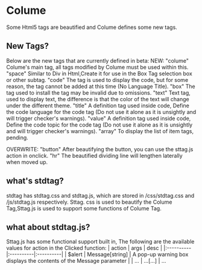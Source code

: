 # Colume
Some Html5 tags are beautified and Colume defines some new tags.

## New Tags?
Below are the new tags that are currently defined in beta:
NEW:
    "colume"    Colume's main tag, all tags modified by Colume must be used within this.
    "space"     Similar to Div in Html,Create it for use in the Box Tag selection box or other subtag.
    "code"      The tag is used to display the code, but for some reason, the tag cannot be added at this time (No Language Title).
    "box"       The tag used to install the tag may be invalid due to omissions.
    "text"      Text tag, used to display text, the difference is that the color of the text will change under the different theme.
    "title"     A definition tag used inside code, Define the code language for the code tag (Do not use it alone as it is unsightly and will trigger checker's warnings).
    "value"     A definition tag used inside code, Define the code topic for the code tag (Do not use it alone as it is unsightly and will trigger checker's warnings).
    "array"     To display the list of item tags, pending.

OVERWRITE:
    "button"    After beautifying the button, you can use the sttag.js action in onclick.
    "hr"        The beautified dividing line will lengthen laterally when moved up.

## what's stdtag?
stdtag has stdtag.css and stdtag.js, which are stored in /css/stdtag.css and /js/stdtag.js respectively.
Sttag. css is used to beautify the Colume Tag,Sttag.js is used to support some functions of Colume Tag.

## what about stdtag.js?
Sttag.js has some functional support built in, The following are the available values for action in the Clicked function:
| action | args | desc |
|:----------|:----------|:----------|
| $alert | Message[string] | A pop-up warning box displays the contents of the Message parameter |
| ... | ...[...] | ...
